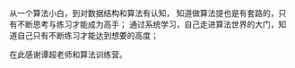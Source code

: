    从一个算法小白，到对数据结构和算法有认知，
知道做算法提也是有套路的，只有不断思考与练习才能成为高手；
通过系统学习，自己走进算法世界的大门，知道自己只有不断练习才能达到想要的高度；

   在此感谢谭超老师和算法训练营。